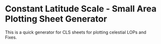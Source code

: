 # Constant Latitude Scale - Small Area Plotting Sheet Generator

This is a quick generator for CLS sheets for plotting celestial LOPs and Fixes.
